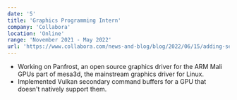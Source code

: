 ```yaml
---
date: '5'
title: 'Graphics Programming Intern'
company: 'Collabora'
location: 'Online'
range: 'November 2021 - May 2022'
url: 'https://www.collabora.com/news-and-blog/blog/2022/06/15/adding-secondary-command-buffers-to-panvk-driver/'
---
```


- Working on Panfrost, an open source graphics driver for the ARM Mali GPUs part of mesa3d, the mainstream graphics driver for Linux.
- Implemented Vulkan secondary command buffers for a GPU that doesn't natively support them.
